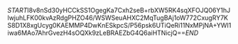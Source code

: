 $START$I8v8nSd30yHCCkSS1OgegKa7Cxh2seB+rbXW5RK4sqXFOJQ06Y1hJlwjuhLFK00kvAzRdgPHZO46/WSWSeuAHXC2MqTugBAj1oW772CxugRY7KS8D1X8xgUcyg0KAEMMP4DwKnESkpcS/P56psk6UTiQeRi11NxMPjNA+YWI1iwa6MAo7AhrGvezH4sOQXk9zLeBRAEZbG4Q6aiHTNicjQ==$END$